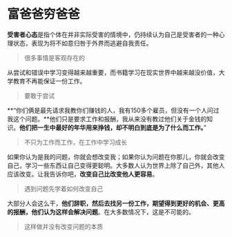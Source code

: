 # 富爸爸穷爸爸

**‌受害者心态**是指个体在并非实际受害的情境中，仍持续认为自己是受害者的一种心理状态，表现为将不如意归咎于外界而逃避自我责任‌。  

> 很多事情是客观存在的

从尝试和错误中学习变得越来越重要，而书籍学习在现实世界中越来越没价值，大学教育不再能保证一份工作。  

> 要敢于尝试

**“你们俩是最先请求我教你们赚钱的人，我有150多个雇员，但没有一个人问过我这个问题。**他们只是要求工作和报酬，我从来没有教过他们关于金钱的知识。**他们把一生中最好的年华用来挣钱，却不明白到底是为了什么而工作。**”  

> 不只为工作而工作，在工作中学习成长

如果你认为是我的问题，你就会想改变我；如果你认为问题在你那儿，你就会改变自己，学习一些东西让自己变得更聪明。大多数人认为世界上除了自己外，其他人应该改变。让我告诉你吧，**改变自己比改变他人更容易**。  

> 遇到问题先学着如何改变自己

大部分人会这么干，**他们辞职，然后去找另一份工作，期望得到更好的机会、更高的报酬，他们认为这样会解决问题**。在大多数情况下，这是不可能的。  

> 这样做并没有改变问题的本质